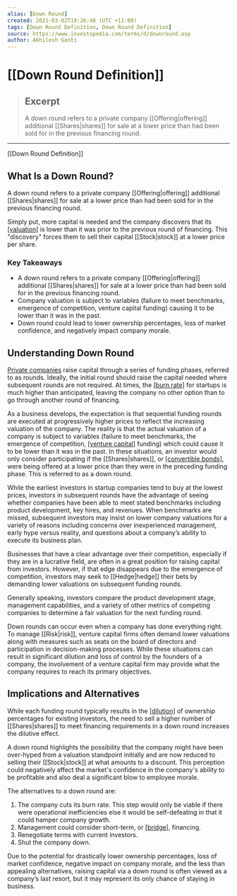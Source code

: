 ```yaml
---
alias: [Down Round]
created: 2021-03-02T19:26:48 (UTC +11:00)
tags: [Down Round Definition, Down Round Definition]
source: https://www.investopedia.com/terms/d/downround.asp
author: Akhilesh Ganti
---
```


# [[Down Round Definition]]

> ## Excerpt
> A down round refers to a private company [[Offering|offering]] additional [[Shares|shares]] for sale at a lower price than had been sold for in the previous financing round.

---

[[Down Round Definition]]
## What Is a Down Round?

A down round refers to a private company [[Offering|offering]] additional [[Shares|shares]] for sale at a lower price than had been sold for in the previous financing round.

Simply put, more capital is needed and the company discovers that its [[valuation]](https://www.investopedia.com/terms/v/valuation.asp) is lower than it was prior to the previous round of financing. This "discovery" forces them to sell their capital [[Stock|stock]] at a lower price per share.

### Key Takeaways

-   A down round refers to a private company [[Offering|offering]] additional [[Shares|shares]] for sale at a lower price than had been sold for in the previous financing round.
-   Company valuation is subject to variables (failure to meet benchmarks, emergence of competition, venture capital funding) causing it to be lower than it was in the past.
-   Down round could lead to lower ownership percentages, loss of market confidence, and negatively impact company morale.

## Understanding Down Round

[Private companies](https://www.investopedia.com/terms/p/privatecompany.asp) raise capital through a series of funding phases, referred to as rounds. Ideally, the initial round should raise the capital needed where subsequent rounds are not required. At times, the [[burn rate]](https://www.investopedia.com/terms/b/burnrate.asp) for startups is much higher than anticipated, leaving the company no other option than to go through another round of financing.

As a business develops, the expectation is that sequential funding rounds are executed at progressively higher prices to reflect the increasing valuation of the company. The reality is that the actual valuation of a company is subject to variables (failure to meet benchmarks, the emergence of competition, [[venture capital]](https://www.investopedia.com/terms/v/venturecapital.asp) funding) which could cause it to be lower than it was in the past. In these situations, an investor would only consider participating if the [[Shares|shares]], or [[convertible bonds]](https://www.investopedia.com/terms/c/convertiblebond.asp), were being offered at a lower price than they were in the preceding funding phase. This is referred to as a down round.

While the earliest investors in startup companies tend to buy at the lowest prices, investors in subsequent rounds have the advantage of seeing whether companies have been able to meet stated benchmarks including product development, key hires, and revenues. When benchmarks are missed, subsequent investors may insist on lower company valuations for a variety of reasons including concerns over inexperienced management, early hype versus reality, and questions about a company’s ability to execute its business plan.

Businesses that have a clear advantage over their competition, especially if they are in a lucrative field, are often in a great position for raising capital from investors. However, if that edge disappears due to the emergence of competition, investors may seek to [[Hedge|hedge]] their bets by demanding lower valuations on subsequent funding rounds.

Generally speaking, investors compare the product development stage, management capabilities, and a variety of other metrics of competing companies to determine a fair valuation for the next funding round.

Down rounds can occur even when a company has done everything right. To manage [[Risk|risk]], venture capital firms often demand lower valuations along with measures such as seats on the board of directors and participation in decision-making processes. While these situations can result in significant dilution and loss of control by the founders of a company, the involvement of a venture capital firm may provide what the company requires to reach its primary objectives.

## Implications and Alternatives

While each funding round typically results in the [[dilution]](https://www.investopedia.com/terms/d/dilution.asp) of ownership percentages for existing investors, the need to sell a higher number of [[Shares|shares]] to meet financing requirements in a down round increases the dilutive effect.

A down round highlights the possibility that the company might have been over-hyped from a valuation standpoint initially and are now reduced to selling their [[Stock|stock]] at what amounts to a discount. This perception could negatively affect the market's confidence in the company's ability to be profitable and also deal a significant blow to employee morale.

The alternatives to a down round are:

1.  The company cuts its burn rate. This step would only be viable if there were operational inefficiencies else it would be self-defeating in that it could hamper company growth.
2.  Management could consider short-term, or [[bridge]](https://www.investopedia.com/terms/b/bridgefinancing.asp), financing.
3.  Renegotiate terms with current investors.
4.  Shut the company down.

Due to the potential for drastically lower ownership percentages, loss of market confidence, negative impact on company morale, and the less than appealing alternatives, raising capital via a down round is often viewed as a company’s last resort, but it may represent its only chance of staying in business.
